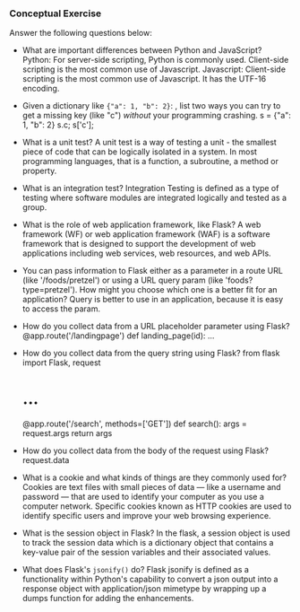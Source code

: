 ### Conceptual Exercise

Answer the following questions below:

- What are important differences between Python and JavaScript?
    Python: For server-side scripting, Python is commonly used. Client-side scripting is the most common use of Javascript.
    Javascript: Client-side scripting is the most common use of Javascript. It has the UTF-16 encoding.

- Given a dictionary like ``{"a": 1, "b": 2}``: , list two ways you
  can try to get a missing key (like "c") *without* your programming
  crashing.
  s = {"a": 1, "b": 2}
  s.c;
  s['c'];

- What is a unit test?
  A unit test is a way of testing a unit - the smallest piece of code that can be logically isolated in a system. In most programming languages, that is a function, a subroutine, a method or property.
    
- What is an integration test?
  Integration Testing is defined as a type of testing where software modules are integrated logically and tested as a group.

- What is the role of web application framework, like Flask?
  A web framework (WF) or web application framework (WAF) is a software framework that is designed to support the development of web applications including web services, web resources, and web APIs.

- You can pass information to Flask either as a parameter in a route URL
  (like '/foods/pretzel') or using a URL query param (like
  'foods?type=pretzel'). How might you choose which one is a better fit
  for an application?
    Query is better to use in an application, because it is easy to access the param.

- How do you collect data from a URL placeholder parameter using Flask?
  @app.route('/landingpage<id>') 
    def landing_page(id):
    ...

- How do you collect data from the query string using Flask?
    from flask import Flask, request
    # ...
    @app.route('/search', methods=['GET'])
    def search():
        args = request.args
        return args

- How do you collect data from the body of the request using Flask?
    request.data

- What is a cookie and what kinds of things are they commonly used for?
    Cookies are text files with small pieces of data — like a username and password — that are used to identify your computer as you use a computer network. Specific cookies known as HTTP cookies are used to identify specific users and improve your web browsing experience.

- What is the session object in Flask?
    In the flask, a session object is used to track the session data which is a dictionary object that contains a key-value pair of the session variables and their associated values.
- What does Flask's `jsonify()` do?
    Flask jsonify is defined as a functionality within Python's capability to convert a json output into a response object with application/json mimetype by wrapping up a dumps function for adding the enhancements.
